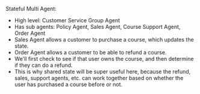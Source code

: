 Stateful Multi Agent:
 - High level: Customer Service Group Agent
 - Has sub agents: Policy Agent, Sales Agent, Course Support Agent, Order Agent
 - Sales Agent allows a customer to purchase a course, which updates the state. 
 - Order Agent allows a customer to be able to refund a course. 
 - We'll first check to see if that user owns the course, and then determine if they can do a refund.
 - This is why shared state will be super useful here, because the refund, sales, support agents, etc. can work together based on whether the user has purchased a course before or not.

 
